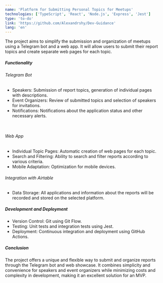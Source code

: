 ```yaml
---
name: 'Platform for Submitting Personal Topics for Meetups'
technologies: ['TypeScript', 'React', 'Node.js', 'Express', 'Jest']
type: 'to-do'
link: 'https://github.com/Alexandrshy/Dev-Guidance'
lang: 'en'
---
```


The project aims to simplify the submission and organization of meetups using a Telegram bot and a web app. It will 
allow users to submit their report topics and create separate web pages for each topic.

##### Functionality

###### Telegram Bot

- Speakers: Submission of report topics, generation of individual pages with descriptions.
- Event Organizers: Review of submitted topics and selection of speakers for invitations.
- Notifications: Notifications about the application status and other necessary alerts.

<br />

###### Web App

- Individual Topic Pages: Automatic creation of web pages for each topic.
- Search and Filtering: Ability to search and filter reports according to various criteria.
- Mobile Adaptation: Optimization for mobile devices.

###### Integration with Airtable
- Data Storage: All applications and information about the reports will be recorded and stored on the selected platform.

##### Development and Deployment

- Version Control: Git using Git Flow.
- Testing: Unit tests and integration tests using Jest.
- Deployment: Continuous integration and deployment using GitHub Actions.

##### Conclusion
The project offers a unique and flexible way to submit and organize reports through the Telegram bot and web showcase.
It combines simplicity and convenience for speakers and event organizers while minimizing costs and complexity in development, making it an excellent solution for an MVP.